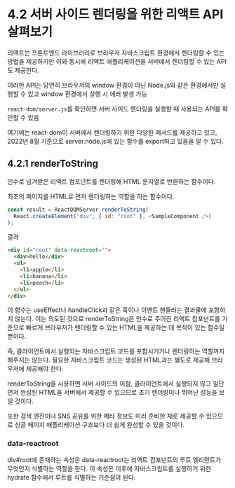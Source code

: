 # 4.2 서버 사이드 렌더링을 위한 리액트 API 살펴보기

리액트는 프론트엔드 라이브러리로 브라우저 자바스크립트 환경에서 렌더링할 수 있는 방법을 제공하지만 이와 동시에 리액트 애플리케이션을 서버에서 렌더링할 수 있는 API도 제공한다.

이러한 API는 당연히 브라우저의 window 환경이 아닌 Node.js와 같은 환경에서만 실행할 수 있고 window 환경에서 실행 시 에러 발생 가능

`react-dom/server.js`를 확인하면 서버 사이드 렌더링을 실행할 때 사용되는 API를 확인할 수 있음

여기에는 react-dom이 서버에서 렌더링하기 위한 다양한 메서드를 제공하고 있고, 2022년 8월 기준으로 server.node.js에 있는 함수를 export하고 있음을 알 수 있다.

## 4.2.1 renderToString

인수로 넘겨받은 리액트 컴포넌트를 렌더링해 HTML 문자열로 반환하는 함수이다.

최초의 페이지를 HTML로 먼저 렌더링하는 역할을 하는 함수이다.

```javascript
const result = ReactDOMServer.renderToString(
  React.createElement("div", { id: "root" }, <SampleComponent />)
);
```

결과

```html
<div id="root" data-reactroot="">
  <div>hello</div>
  <ul>
    <li>apple</li>
    <li>banana</li>
    <li>peach</li>
  </ul>
</div>
```

이 함수는 useEffect나 handleClick과 같은 훅이나 이벤트 핸들러는 결과물에 포함하지 않는다. 이는 의도된 것으로 renderToString은 인수로 주어진 리액트 컴포넌트를 기준으로 빠르게 브라우저가 렌더링할 수 있는 HTML을 제공하는 데 목적이 있는 함수일 뿐이다.

즉, 클라이언트에서 실행되는 자바스크립트 코드를 포함시키거나 렌더링하는 역할까지 해주지는 않는다. 필요한 자바스크립트 코드는 생성된 HTML과는 별도로 제공해 브라우저에 제공해야 한다.

renderToString을 시용하면 서버 사이드의 이점, 클라이언트에서 실행되지 않고 일단 먼저 완성된 HTML을 서버에서 제공할 수 있으므로 초기 렌더링이나 뛰어난 성능을 보일 것이다.

또한 검색 엔진이나 SNS 공유를 위한 메타 정보도 미리 준비한 채로 제공할 수 있으므로 싱글 페이지 애플리케이션 구조보다 더 쉽게 완성할 수 있을 것이다.

### data-reactroot

div#root에 존재하는 속성은 data-reactroot는 리액트 컴포넌트의 루트 엘리먼트가 무엇인지 식별하는 역할을 한다. 이 속성은 이후에 자바스크립트를 실행하기 위한 hydrate 함수에서 루트를 식별하는 기준점이 된다.

